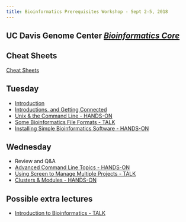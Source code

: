 ```yaml
---
title: Bioinformatics Prerequisites Workshop - Sept 2-5, 2018
---
```


## UC Davis Genome Center [*Bioinformatics Core*](http://bioinformatics.ucdavis.edu/)

Cheat Sheets
----------

[Cheat Sheets](cheatSheetIndex.md)


Tuesday
----------

* [Introduction](tuesday/Introduction.pdf)
* [Introductions, and Getting Connected](tuesday/logging-in.md)
* [Unix & the Command Line - HANDS-ON](tuesday/command-line-intro.md)
* [Some Bioinformatics File Formats - TALK](tuesday/formats.pdf)
* [Installing Simple Bioinformatics Software - HANDS-ON](tuesday/software.md)

Wednesday
----------

* Review and Q&A
* [Advanced Command Line Topics - HANDS-ON](wednesday/advanced-command-line.md)
* [Using Screen to Manage Multiple Projects - TALK](wednesday/screen.pdf)
* [Clusters & Modules - HANDS-ON](wednesday/cluster.md)

Possible extra lectures
----------
* [Introduction to Bioinformatics - TALK](tuesday/What_is_Bioinformatics.pdf)
